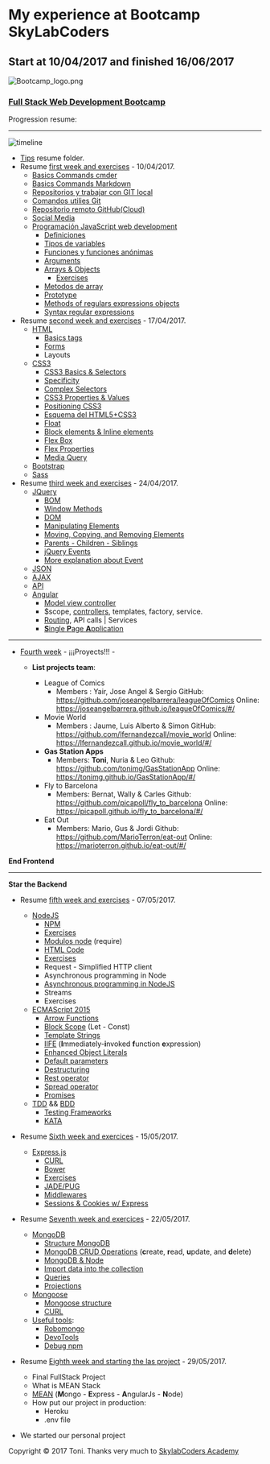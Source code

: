 
# My experience at Bootcamp SkyLabCoders

## Start at 10/04/2017 and finished 16/06/2017

![Bootcamp_logo.png](img/Bootcamp_logo.png)

### [Full Stack Web Development Bootcamp](https://skylabcoders.github.io/bootcamp-abril2017/)

Progression resume:

---

![timeline](img/timeline.png)

-   [Tips](https://github.com/tonimg/Course/blob/master/Tips/tips.md#tips) resume folder.
-   Resume [first week and exercises](https://github.com/tonimg/Course/blob/master/Frontend/Frontend/01%20Semana/Readme%2010.04.md) - 10/04/2017.
    +   [Basics Commands cmder](https://github.com/tonimg/Course/blob/master/Frontend/01%20Semana/Readme%2010.04.md#basics-commands-cmdercommands-httpblikergithubiocmder)
    +   [Basics Commands Markdown](https://github.com/tonimg/Course/blob/master/Frontend/01%20Semana/Readme%2010.04.md#bacis-commands-markdown)
    +   [Repositorios y trabajar con GIT local](https://github.com/tonimg/Course/blob/master/Frontend/01%20Semana/Readme%2010.04.md#repositorios-y-trabajar-con-git-local)
    +   [Comandos utilies Git](https://github.com/tonimg/Course/blob/master/Frontend/01%20Semana/Readme%2010.04.md#comandos-utilies-git)
    +   [Repositorio remoto GitHub(Cloud)](https://github.com/tonimg/Course/blob/master/Frontend/01%20Semana/Readme%2010.04.md#repositorio-remoto-github-en-la-nube) 
    +   [Social Media](https://github.com/tonimg/Course/blob/master/Frontend/01%20Semana/Readme%2011.04.md#social-media)
    +   [Programación JavaScript web development](https://github.com/tonimg/Course/blob/master/Frontend/01%20Semana/Readme%2011.04.md#programación-js-web-development)
        *   [Definiciones](https://github.com/tonimg/Course/blob/master/Frontend/01%20Semana/Readme%2011.04.md#definiciones)
        *   [Tipos de variables](https://github.com/tonimg/Course/blob/master/Frontend/01%20Semana/Readme%2011.04.md#tipos-de-variables)
        *   [Funciones y funciones anónimas](https://github.com/tonimg/Course/blob/master/Frontend/01%20Semana/Readme%2012.04.md#funciones-y-funciones-anónimas)
        *   [Arguments](https://github.com/tonimg/Course/blob/master/Frontend/01%20Semana/Readme%2012.04.md#argument)
        *   [Arrays & Objects](https://github.com/tonimg/Course/blob/master/Frontend/01%20Semana/Readme%2012.04.md#arrays--objects)
            -   [Exercises](https://github.com/tonimg/Course/blob/master/Frontend/01%20Semana/Readme%2013.04.md#practice)
        *   [Metodos de array](https://github.com/tonimg/Course/blob/master/Frontend/01%20Semana/Readme%2013.04.md#metodos-de-array-podemos-hacer)
        *   [Prototype](https://github.com/tonimg/Course/blob/master/Frontend/01%20Semana/Readme%2013.04.md#prototype)
        *   [Methods of regulars expressions objects](https://github.com/tonimg/Course/blob/master/Frontend/Frontend/Frontend/02%20Semana/Readme%2017.04.md#methods-of-the-regexp-objects)
        *   [Syntax regular expressions](https://github.com/tonimg/Course/blob/master/Frontend/Frontend/Frontend/02%20Semana/Readme%2017.04.md#syntax-regular-expression)
-   Resume [second week and exercises](https://github.com/tonimg/Course/tree/master/Frontend/02%20Semana) - 17/04/2017.
    +   [HTML](https://github.com/tonimg/Course/blob/master/Frontend/02%20Semana/Readme%2017.04.md#html)
        *   [Basics tags](https://github.com/tonimg/Course/blob/master/Frontend/02%20Semana/Readme%2017.04.md#diferentes-tags-de-un-html-5)
        *   [Forms](https://github.com/tonimg/Course/blob/master/Frontend/02%20Semana/Readme%2017.04.md#creación-formularios)
        *   Layouts
    +   [CSS3](https://github.com/tonimg/Course/blob/master/Frontend/02%20Semana/Readme%2018.04.md#css3)
        *   [CSS3 Basics & Selectors](https://github.com/tonimg/Course/blob/master/Frontend/02%20Semana/Readme%2018.04.md#css3-basics--selectors)
        *   [Specificity](https://github.com/tonimg/Course/blob/master/Frontend/02%20Semana/Readme%2018.04.md#specificity)
        *   [Complex Selectors](https://github.com/tonimg/Course/blob/master/Frontend/02%20Semana/Readme%2018.04.md#complex-selectors)
        *   [CSS3 Properties & Values](https://github.com/tonimg/Course/blob/master/Frontend/02%20Semana/Readme%2018.04.md#css3-properties--values)
        *   [Positioning CSS3](https://github.com/tonimg/Course/blob/master/Frontend/02%20Semana/Readme%2018.04.md#css3-positioning)
        *   [Esquema del HTML5+CSS3](https://github.com/tonimg/Course/blob/master/Frontend/02%20Semana/Readme%2018.04.md#esquema-del-html5css3)
        *   [Float](https://github.com/tonimg/Course/blob/master/Frontend/02%20Semana/Readme%2018.04.md#float)
        *   [Block elements & Inline elements](https://github.com/tonimg/Course/blob/master/Frontend/02%20Semana/Readme%2019.04.md#block-elements-and-inline-elements)
        *   [Flex Box](https://github.com/tonimg/Course/blob/master/Frontend/02%20Semana/Readme%2019.04.md#flex-box)
        *   [Flex Properties](https://github.com/tonimg/Course/blob/master/Frontend/02%20Semana/Readme%2019.04.md#flex-property)
        *   [Media Query](https://github.com/tonimg/Course/blob/master/Frontend/02%20Semana/Readme%2019.04.md#css3-mediaquery)
    *   [Bootstrap](https://github.com/tonimg/Course/blob/master/Frontend/02%20Semana/Readme%2020.04.md)
    *   [Sass](https://github.com/tonimg/Course/blob/master/Frontend/02%20Semana/Readme%2021.04.md#sass)
-   Resume [third week and exercises](https://github.com/tonimg/Course/tree/master/Frontend/03%20Semana) - 24/04/2017.
    -  [JQuery](https://github.com/tonimg/Course/blob/master/Frontend/03%20Semana/Readme%2024.04.md#jquery)
        +  [BOM](https://github.com/tonimg/Course/blob/master/Frontend/03%20Semana/Readme%2024.04.md#bom)
        +  [Window Methods](https://github.com/tonimg/Course/blob/master/Frontend/03%20Semana/Readme%2024.04.md#window-methods)
        +  [DOM](https://github.com/tonimg/Course/blob/master/Frontend/03%20Semana/Readme%2024.04.md#dom)
        +  [Manipulating Elements](https://github.com/tonimg/Course/blob/master/Frontend/03%20Semana/Readme%2024.04.md#manipulating-elements)
        +  [Moving, Copying, and Removing Elements](https://github.com/tonimg/Course/blob/master/Frontend/03%20Semana/Readme%2024.04.md#moving-copying-and-removing-elements)
        +  [Parents - Children - Siblings](https://github.com/tonimg/Course/blob/master/Frontend/03%20Semana/Readme%2024.04.md#parents)
        +  [jQuery Events](https://github.com/tonimg/Course/blob/master/Frontend/03%20Semana/Readme%2025.04.md#jquery-events)
        +  [More explanation about Event](https://github.com/tonimg/Course/blob/master/Frontend/03%20Semana/Readme%2026.04.md#today-2604)
    -  [JSON](https://github.com/tonimg/Course/blob/master/Frontend/03%20Semana/Readme%2026.04.md#json)
    -  [AJAX](https://github.com/tonimg/Course/blob/master/Frontend/03%20Semana/Readme%2026.04.md#ajax)
    -  [API](https://github.com/tonimg/Course/blob/master/Frontend/03%20Semana/Readme%2026.04.md#api)
    -   [Angular](https://github.com/tonimg/Course/blob/master/Frontend/03%20Semana/Readme%2027.04.md#today-2704)
        +  [Model view controller](https://github.com/tonimg/Course/blob/master/Frontend/03%20Semana/Readme%2027.04.md#model-view-controller)
        +  $scope, [controllers](https://github.com/tonimg/Course/blob/master/Frontend/03%20Semana/Readme%2027.04.md#controler), templates, factory, service.
        +  [Routing](https://github.com/tonimg/Course/blob/master/Frontend/04%20Semana/Readme%2001.05.md#today-0105), API calls | Services
        +  [**S**ingle **P**age **A**pplication](https://github.com/tonimg/Course/blob/master/Frontend/03%20Semana/Readme%2028.04.md#spa)

----------------------------------------

-   [Fourth week](https://github.com/tonimg/Course/tree/master/Frontend/04%20Semana) - ¡¡¡Proyects!!! - 
    +   **List projects team**: 
    
        +   League of Comics
            *   Members : Yair, Jose Angel & Sergio
GitHub: https://github.com/joseangelbarrera/leagueOfComics
Online: https://joseangelbarrera.github.io/leagueOfComics/#/
        +   Movie World
            *   Members : Jaume, Luis Alberto & Simon
GitHub: https://github.com/lfernandezcall/movie_world
Online: https://lfernandezcall.github.io/movie_world/#/
        +   **Gas Station Apps**
            *   Members: **Toni**, Nuria & Leo
Github: https://github.com/tonimg/GasStationApp
Online: https://tonimg.github.io/GasStationApp/#/
        +   Fly to Barcelona
            *   Members: Bernat, Wally & Carles
Github: https://github.com/picapoll/fly_to_barcelona
Online: https://picapoll.github.io/fly_to_barcelona/#/
        +   Eat Out
            *   Members: Mario, Gus & Jordi
Github: https://github.com/MarioTerron/eat-out
Online: https://marioterron.github.io/eat-out/#/

**End Frontend**

----------------

**Star the Backend**

-   Resume [fifth week and exercises](https://github.com/tonimg/Course/tree/master/Backend/05%20Semana) - 07/05/2017.
    +   [NodeJS](https://skylabcoders.github.io/bootcamp-abril2017/?full#207)
        *   [NPM](https://github.com/tonimg/Course/blob/master/Backend/05%20Semana/Readme%2008.05.md#npm)
        *   [Exercises](https://skylabcoders.github.io/bootcamp-abril2017/?full#213)
        *   [Modulos node](https://github.com/tonimg/Course/blob/master/Backend/05%20Semana/Readme%2009.05.md#modulos-node-require) (require)
        *   [HTML Code](https://github.com/tonimg/Course/blob/master/Backend/05%20Semana/Readme%2009.05.md#html-code)
        *   [Exercises](https://github.com/tonimg/Course/blob/master/Backend/05%20Semana/Readme%2009.05.md#exercices)
        *   Request - Simplified HTTP client  
        *   Asynchronous programming in Node
        *   [Asynchronous programming in NodeJS](https://github.com/tonimg/Course/blob/master/Backend/05%20Semana/Readme%2009.05.md#asynchronous-programming-in-node)
        *   Streams
        *   Exercises
    +   [ECMAScript 2015](https://github.com/tonimg/Course/blob/master/Backend/05%20Semana/Readme%2011.05.md#ecmascript-2015)
        *   [Arrow Functions](https://github.com/tonimg/Course/blob/master/Backend/05%20Semana/Readme%2011.05.md#arrow-functions)
        *   [Block Scope](https://github.com/tonimg/Course/blob/master/Backend/05%20Semana/Readme%2011.05.md#block-scope) (Let - Const)
        *   [Template Strings](https://github.com/tonimg/Course/blob/master/Backend/05%20Semana/Readme%2011.05.md#template-strings)
        *   [IIFE](https://github.com/tonimg/Course/blob/master/Backend/05%20Semana/Readme%2011.05.md#iife) (**I**mmediately-**i**nvoked **f**unction **e**xpression)
        *   [Enhanced Object Literals](https://github.com/tonimg/Course/blob/master/Backend/05%20Semana/Readme%2011.05.md#enhanced-object-literals)
        *   [Default parameters](https://github.com/tonimg/Course/blob/master/Backend/05%20Semana/Readme%2011.05.md#default-parameters)
        *   [Destructuring](https://github.com/tonimg/Course/blob/master/Backend/05%20Semana/Readme%2011.05.md#destructuring)
        *   [Rest operator](https://github.com/tonimg/Course/blob/master/Backend/05%20Semana/Readme%2011.05.md#rest-operator)
        *   [Spread operator](https://github.com/tonimg/Course/blob/master/Backend/05%20Semana/Readme%2011.05.md#spread-operator)
        *   [Promises](https://github.com/tonimg/Course/blob/master/Backend/05%20Semana/Readme%2012.05.md#promises)
    +   [TDD](https://github.com/tonimg/Course/blob/master/Backend/05%20Semana/Readme%2013.05.md#tdd) && [BDD](https://github.com/tonimg/Course/blob/master/Backend/05%20Semana/Readme%2013.05.md#bdd)
        *   [Testing Frameworks](https://github.com/tonimg/Course/blob/master/Backend/05%20Semana/Readme%2013.05.md#testing-frameworks)
        *   [KATA](https://github.com/tonimg/Course/blob/master/Backend/05%20Semana/Readme%2013.05.md#kata)

-   Resume [Sixth week and exercices](https://github.com/tonimg/Course/tree/master/Backend/06%20Semana) - 15/05/2017.
    +   [Express.js](https://github.com/tonimg/Course/blob/master/Backend/06%20Semana/Readme%2015.05.md#today-1505)
        *   [CURL](https://github.com/tonimg/Course/blob/master/Backend/06%20Semana/Readme%2015.05.md#curl)
        *   [Bower](https://github.com/tonimg/Course/blob/master/Backend/06%20Semana/Readme%2015.05.md#bower)
        *   [Exercises](https://github.com/tonimg/Course/blob/master/Backend/06%20Semana/Readme%2015.05.md#exercices)
        *   [JADE/PUG](https://github.com/tonimg/Course/blob/master/Backend/06%20Semana/Readme%2016.05.md#jade-or-pug-actually-name)
        *   [Middlewares](https://github.com/tonimg/Course/blob/master/Backend/06%20Semana/Readme%2017.05.md#middlewares)
        *   [Sessions & Cookies w/ Express](https://github.com/tonimg/Course/blob/master/Backend/06%20Semana/Readme%2017.05.md#sessions--cookies-w-express)
-  Resume [Seventh week and exercices](https://github.com/tonimg/Course/blob/master/Backend/07%20Semana/Readme%2022.05.md) - 22/05/2017.
    +  [MongoDB](https://github.com/tonimg/Course/blob/master/Backend/07%20Semana/Readme%2022.05.md#mongodb)
        *  [Structure MongoDB](https://github.com/tonimg/Course/blob/master/Backend/07%20Semana/Readme%2022.05.md#structure-mongodb)
        *  [MongoDB CRUD Operations](https://github.com/tonimg/Course/blob/master/Backend/07%20Semana/Readme%2022.05.md#mongodb-crud-operations-create-read-update-and-delete) (**c**reate, **r**ead, **u**pdate, and **d**elete)
        *  [MongoDB & Node](https://github.com/tonimg/Course/blob/master/Backend/07%20Semana/Readme%2022.05.md#mongo--node)
        *  [Import data into the collection](https://github.com/tonimg/Course/blob/master/Backend/07%20Semana/Readme%2022.05.md#import-data-into-the-collection)
        *  [Queries](https://github.com/tonimg/Course/blob/master/Backend/07%20Semana/Readme%2022.05.md#queries)
        *  [Projections](https://github.com/tonimg/Course/blob/master/Backend/07%20Semana/Readme%2022.05.md#projections)
    +   [Mongoose](https://github.com/tonimg/Course/blob/master/Backend/07%20Semana/Readme%2023.05.md#monogoose)
        *   [Mongoose structure](https://github.com/tonimg/Course/blob/master/Backend/07%20Semana/Readme%2024.05.md#mongoose)
        *   [CURL](https://github.com/tonimg/Course/blob/master/Backend/07%20Semana/Readme%2024.05.md#practice-with-curl)
    +   [Useful tools](https://github.com/tonimg/Course/blob/master/Backend/07%20Semana/Readme%2025.05.md#useful-tools):
        *   [Robomongo](https://github.com/tonimg/Course/blob/master/Backend/07%20Semana/Readme%2025.05.md#robomongo)
        *   [DevoTools](https://github.com/tonimg/Course/blob/master/Backend/07%20Semana/Readme%2025.05.md#devtools)
        *   [Debug npm](https://github.com/tonimg/Course/blob/master/Backend/07%20Semana/Readme%2025.05.md#debug-npm)
-  Resume [Eighth week and starting the las project](https://github.com/tonimg/Course/tree/master/Backend/08%20Semana) - 29/05/2017.
    +  Final FullStack Project
    +  What is MEAN Stack
    +  [MEAN](https://github.com/tonimg/Course/blob/master/Backend/08%20Semana/Readme%2029.05.md#mean-stack-project) (**M**ongo - **E**xpress - **A**ngularJs - **N**ode)
    +  How put our project in production:
        *  Heroku
        *  .env file
-  We started our personal project






Copyright © 2017 Toni. Thanks very much to [SkylabCoders Academy](http://www.skylabcoders.com/es/)
